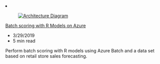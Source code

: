 <!-- Thie file is automatically generated by build/architectures/build_index.py.  Any updates will be lost. -->
<li class="grid-item item-column" data-categories="AI + Machine Learning Developer Tools ">
<article class="card">
    <div class="card-header has-margin-bottom-none" aria-hidden="true">
        <figure class="image diagram has-height-175 has-overflow-hidden level">
            <a href="/azure/architecture/reference-architectures/ai/batch-scoring-r-models"><img src="/azure/architecture/browse/thumbs/batch-scoring-R-models.png" class="diagram" alt="Architecture Diagram" data-linktype="relative-path"></a>
        </figure>
    </div>
    <div class="card-content">
        <a class="card-content-title has-margin-top-none" href="/azure/architecture/reference-architectures/ai/batch-scoring-r-models">
            <p>Batch scoring with R Models on Azure</p>
        </a>
        <ul class="card-content-metadata">
            <li>3/29/2019</li>
            <li>5 min read</li>
        </ul>
        <p class="card-content-description">Perform batch scoring with R models using Azure Batch and a data set based on retail store sales forecasting.</p>
        <div class="bottom-to-top-fade is-hidden-mobile"></div>
    </div>
</article>
</li>
